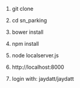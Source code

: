 1) git clone

2) cd sn_parking

3) bower install

4) npm install

6) node localserver.js

7) http://localhost:8000

8) login with: jaydatt/jaydatt
